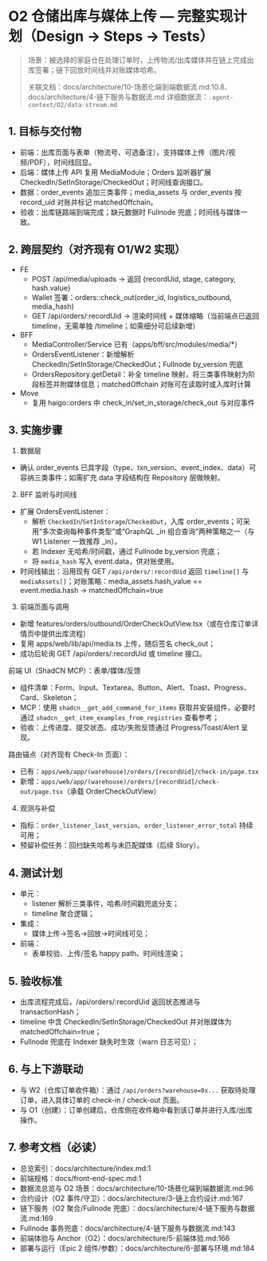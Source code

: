 # O2 仓储出库与媒体上传 — 完整实现计划（Design → Steps → Tests）

> 场景：被选择的家庭仓在处理订单时，上传物流/出库媒体并在链上完成出库签署；链下回放时间线并对账媒体哈希。
>
> 关联文档：docs/architecture/10-场景化端到端数据流.md:10.8、docs/architecture/4-链下服务与数据流.md
> 详细数据流：`.agent-context/O2/data-stream.md`

## 1. 目标与交付物
- 前端：出库页面与表单（物流号、可选备注），支持媒体上传（图片/视频/PDF），时间线回显。
- 后端：媒体上传 API 复用 MediaModule；Orders 监听器扩展 CheckedIn/SetInStorage/CheckedOut；时间线查询接口。
- 数据：order_events 追加三类事件；media_assets 与 order_events 按 record_uid 对账并标记 matchedOffchain。
- 验收：出库链路端到端完成；缺元数据时 Fullnode 兜底；时间线与媒体一致。

## 2. 跨层契约（对齐现有 O1/W2 实现）
- FE
  - POST /api/media/uploads → 返回 {recordUid, stage, category, hash.value}
  - Wallet 签署：orders::check_out(order_id, logistics_outbound, media_hash)
  - GET /api/orders/:recordUid → 渲染时间线 + 媒体缩略（当前端点已返回 timeline，无需单独 /timeline；如需细分可后续新增）
- BFF
  - MediaController/Service 已有（apps/bff/src/modules/media/*）
  - OrdersEventListener：新增解析 CheckedIn/SetInStorage/CheckedOut；Fullnode by_version 兜底
  - OrdersRepository.getDetail：补全 timeline 映射，将三类事件映射为阶段标签并附媒体信息；matchedOffchain 对账可在读取时或入库时计算
- Move
  - 复用 haigo::orders 中 check_in/set_in_storage/check_out 与对应事件

## 3. 实施步骤
1) 数据层
- 确认 order_events 已具字段（type、txn_version、event_index、data）可容纳三类事件；如需扩充 data 字段结构在 Repository 层做映射。

2) BFF 监听与时间线
- 扩展 OrdersEventListener：
  - 解析 `CheckedIn`/`SetInStorage`/`CheckedOut`，入库 order_events；可采用“多次查询每种事件类型”或“GraphQL _in 组合查询”两种策略之一（与 W1 Listener 一致推荐 _in）。
  - 若 Indexer 无哈希/时间戳，通过 Fullnode by_version 兜底；
  - 将 `media_hash` 写入 event.data，供对账使用。
- 时间线输出：沿用现有 GET `/api/orders/:recordUid` 返回 `timeline[]` 与 `mediaAssets[]`；对账策略：media_assets.hash_value == event.media.hash → matchedOffchain=true

3) 前端页面与调用
- 新增 features/orders/outbound/OrderCheckOutView.tsx（或在仓库订单详情页中提供出库流程）
- 复用 apps/web/lib/api/media.ts 上传，随后签名 check_out；
- 成功后轮询 GET /api/orders/:recordUid 或 timeline 接口。

前端 UI（ShadCN MCP）：表单/媒体/反馈
- 组件清单：Form、Input、Textarea、Button、Alert、Toast、Progress、Card、Skeleton；
- MCP：使用 `shadcn__get_add_command_for_items` 获取并安装组件，必要时通过 `shadcn__get_item_examples_from_registries` 查看参考；
- 验收：上传进度、提交状态、成功/失败反馈通过 Progress/Toast/Alert 呈现。

路由锚点（对齐现有 Check-In 页面）：
- 已有：`apps/web/app/(warehouse)/orders/[recordUid]/check-in/page.tsx`
- 新增：`apps/web/app/(warehouse)/orders/[recordUid]/check-out/page.tsx`（承载 OrderCheckOutView）

4) 观测与补偿
- 指标：`order_listener_last_version`、`order_listener_error_total` 持续可用；
- 预留补偿任务：回扫缺失哈希与未匹配媒体（后续 Story）。

## 4. 测试计划
- 单元：
  - listener 解析三类事件，哈希/时间戳兜底分支；
  - timeline 聚合逻辑；
- 集成：
  - 媒体上传→签名→回放→时间线可见；
- 前端：
  - 表单校验、上传/签名 happy path、时间线渲染；

## 5. 验收标准
- 出库流程完成后，/api/orders/:recordUid 返回状态推进与 transactionHash；
- timeline 中含 CheckedIn/SetInStorage/CheckedOut 并对账媒体为 matchedOffchain=true；
- Fullnode 兜底在 Indexer 缺失时生效（warn 日志可见）；

## 6. 与上下游联动
- 与 W2（仓库订单收件箱）：通过 `/api/orders?warehouse=0x...` 获取待处理订单，进入具体订单的 check-in / check-out 页面。
- 与 O1（创建）：订单创建后，仓库侧在收件箱中看到该订单并进行入库/出库操作。

## 7. 参考文档（必读）
- 总览索引：docs/architecture/index.md:1
- 前端规格：docs/front-end-spec.md:1
- 数据流总览与 O2 场景：docs/architecture/10-场景化端到端数据流.md:96
- 合约设计（O2 事件/守卫）：docs/architecture/3-链上合约设计.md:167
- 链下服务（O2 聚合/Fullnode 兜底）：docs/architecture/4-链下服务与数据流.md:169
- Fullnode 事务兜底：docs/architecture/4-链下服务与数据流.md:143
- 前端体验与 Anchor（O2）：docs/architecture/5-前端体验.md:166
- 部署与运行（Epic 2 组件/参数）：docs/architecture/6-部署与环境.md:184
